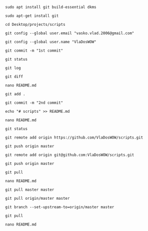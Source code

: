 `sudo apt install git build-essential dkms` 

`sudo apt-get install git` 

`cd Desktop/projects/scripts`

`git config --global user.email "vasko.vlad.2006@gmail.com"`

`git config --global user.name "VlaDosWOW"`

`git commit -m "1st commit"`

`git status `

`git log`

`git diff`

`nano README.md `

`git add .`

`git commit -m "2nd commit"`

`echo "# scripts" >> README.md`

`nano README.md`

`git status `

`git remote add origin https://github.com/VlaDosWOW/scripts.git`

`git push origin master`

`git remote add origin git@github.com:VlaDosWOW/scripts.git`

`git push origin master`

`git pull`

`nano README.md `

`git pull master master`

`git pull origin/master master`

`git branch --set-upstream-to=origin/master master`

`git pull`

`nano README.md`
